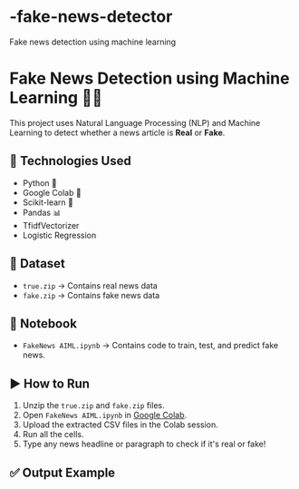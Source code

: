 # -fake-news-detector
Fake news detection using machine learning
# Fake News Detection using Machine Learning 📰🤖

This project uses Natural Language Processing (NLP) and Machine Learning to detect whether a news article is **Real** or **Fake**.

## 🔧 Technologies Used
- Python 🐍
- Google Colab 📒
- Scikit-learn 🤖
- Pandas 📊
- TfidfVectorizer
- Logistic Regression

## 📁 Dataset
- `true.zip` → Contains real news data
- `fake.zip` → Contains fake news data

## 📓 Notebook
- `FakeNews AIML.ipynb` → Contains code to train, test, and predict fake news.

## ▶️ How to Run
1. Unzip the `true.zip` and `fake.zip` files.
2. Open `FakeNews AIML.ipynb` in [Google Colab](https://colab.research.google.com).
3. Upload the extracted CSV files in the Colab session.
4. Run all the cells.
5. Type any news headline or paragraph to check if it's real or fake!

## ✅ Output Example

